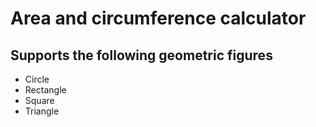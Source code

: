 

# Area and circumference calculator

## Supports the following geometric figures
- Circle
- Rectangle
- Square
- Triangle

